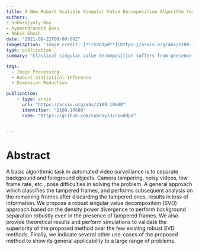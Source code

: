 ```yaml
---
title: A New Robust Scalable Singular Value Decomposition Algorithm for Video Surveillance Background Modelling
authors:
- Subhrajyoty Roy
- Ayanendranath Basu
- Abhik Ghosh
date: "2021-09-22T00:00:00Z"
imageCaption: 'Image credit: [**rSVDdpd**](https://arxiv.org/abs/2109.10680)'
type: publication
summary: "Classical singular value decomposition suffers from presence of outliers in the data. In this article, we present the estimation of singular values through density power divergence which is robust and efficient."

tags:
  - Image Processing
  - Robust Statistical Inference
  - Dimension Reduction

publication:
    - type: arxiv
      url: "https://arxiv.org/abs/2109.10680"
      identifier: "2109.10680"
      coee: "https://github.com/subroy13/rsvddpd"


---
```


# Abstract 

A basic algorithmic task in automated video surveillance is to separate background and foreground objects. Camera tampering, noisy videos, low frame rate, etc., pose difficulties in solving the problem. A general approach which classifies the tampered frames, and performs subsequent analysis on the remaining frames after discarding the tampered ones, results in loss of information. We propose a robust singular value decomposition (SVD) approach based on the density power divergence to perform background separation robustly even in the presence of tampered frames. We also provide theoretical results and perform simulations to validate the superiority of the proposed method over the few existing robust SVD methods. Finally, we indicate several other use-cases of the proposed method to show its general applicability to a large range of problems.



